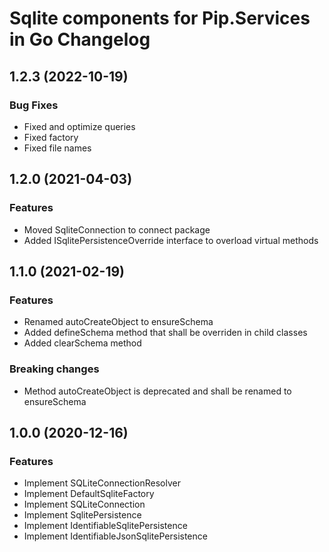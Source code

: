 # Sqlite components for Pip.Services in Go Changelog

## <a name="1.2.3"></a> 1.2.3 (2022-10-19) 

### Bug Fixes
* Fixed and optimize queries
* Fixed factory
* Fixed file names


## <a name="1.2.0"></a> 1.2.0 (2021-04-03) 

### Features
* Moved SqliteConnection to connect package
* Added ISqlitePersistenceOverride interface to overload virtual methods

## <a name="1.1.0"></a> 1.1.0 (2021-02-19) 

### Features
* Renamed autoCreateObject to ensureSchema
* Added defineSchema method that shall be overriden in child classes
* Added clearSchema method

### Breaking changes
* Method autoCreateObject is deprecated and shall be renamed to ensureSchema


## <a name="1.0.0"></a> 1.0.0 (2020-12-16) 

### Features
* Implement SQLiteConnectionResolver
* Implement DefaultSqliteFactory
* Implement SQLiteConnection
* Implement SqlitePersistence
* Implement IdentifiableSqlitePersistence
* Implement IdentifiableJsonSqlitePersistence
